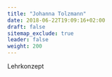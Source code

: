 ```yaml
---
title: "Johanna Tolzmann"
date: 2018-06-22T19:09:16+02:00
draft: false
sitemap_exclude: true
leader: false
weight: 200
---
```


Lehrkonzept
